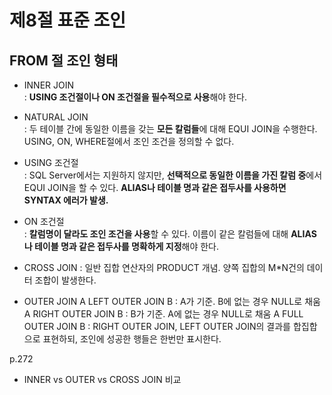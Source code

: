 # 제8절 표준 조인
## FROM 절 조인 형태
* INNER JOIN   
: **USING 조건절이나 ON 조건절을 필수적으로 사용**해야 한다.

* NATURAL JOIN  
: 두 테이블 간에 동일한 이름을 갖는 **모든 칼럼들**에 대해 EQUI JOIN을 수행한다. 
USING, ON, WHERE절에서 조인 조건을 정의할 수 없다.

* USING 조건절   
: SQL Server에서는 지원하지 않지만, **선택적으로 동일한 이름을 가진 칼럼 중**에서 EQUI JOIN을 할 수 있다. 
**ALIAS나 테이블 명과 같은 접두사를 사용하면 SYNTAX 에러가 발생.**  

* ON 조건절  
: **칼럼명이 달라도 조인 조건을 사용**할 수 있다. 
이름이 같은 칼럼들에 대해 **ALIAS나 테이블 명과 같은 접두사를 명확하게 지정**해야 한다.

* CROSS JOIN
: 일반 집합 연산자의 PRODUCT 개념. 양쪽 집합의 M*N건의 데이터 조합이 발생한다.

* OUTER JOIN
A LEFT OUTER JOIN B : A가 기준. B에 없는 경우 NULL로 채움
A RIGHT OUTER JOIN B : B가 기준. A에 없는 경우 NULL로 채움
A FULL OUTER JOIN B : RIGHT OUTER JOIN, LEFT OUTER JOIN의 결과를 합집합으로 표현하되, 조인에 성공한 행들은 한번만 표시한다.

p.272
* INNER vs OUTER vs CROSS JOIN 비교